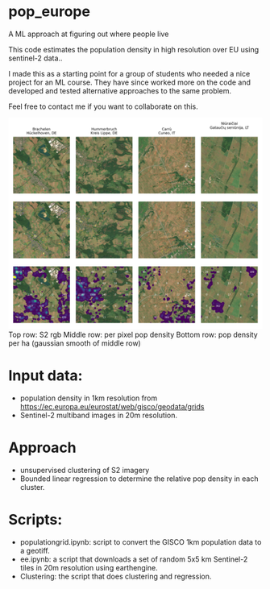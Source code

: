 # pop_europe
A ML approach at figuring out where people live


This code estimates the population density in high resolution over EU using sentinel-2 data.. 


I made this as a starting point for a group of students who needed a nice project for an ML course. They have since worked more on the code and developed and tested alternative approaches to the same problem. 

Feel free to contact me if you want to collaborate on this. 


![Result](figures/population_estimates.png)
Top row: S2 rgb
Middle row: per pixel pop density
Bottom row: pop density per ha (gaussian smooth of middle row)


# Input data: 
* population density in 1km resolution from https://ec.europa.eu/eurostat/web/gisco/geodata/grids
* Sentinel-2 multiband images in 20m resolution.


# Approach
* unsupervised clustering of S2 imagery
* Bounded linear regression to determine the relative pop density in each cluster. 


# Scripts: 
* populationgrid.ipynb: script to convert the GISCO 1km population data to a geotiff.
* ee.ipynb: a script that downloads a set of random 5x5 km Sentinel-2 tiles in 20m resolution using earthengine. 
* Clustering: the script that does clustering and regression. 






